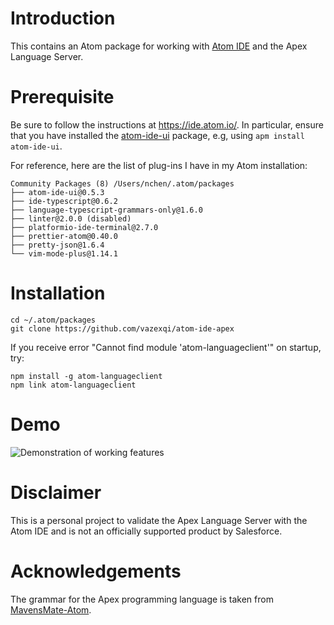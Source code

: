 Introduction
===

This contains an Atom package for working with [Atom IDE](https://ide.atom.io/) and the Apex Language Server.

Prerequisite
===

Be sure to follow the instructions at https://ide.atom.io/. In particular, ensure that you have installed the [atom-ide-ui](https://atom.io/packages/atom-ide-ui) package, e.g, using `apm install atom-ide-ui`.

For reference, here are the list of plug-ins I have in my Atom installation:

```
Community Packages (8) /Users/nchen/.atom/packages
├── atom-ide-ui@0.5.3
├── ide-typescript@0.6.2
├── language-typescript-grammars-only@1.6.0
├── linter@2.0.0 (disabled)
├── platformio-ide-terminal@2.7.0
├── prettier-atom@0.40.0
├── pretty-json@1.6.4
└── vim-mode-plus@1.14.1
```

Installation
===
```
cd ~/.atom/packages
git clone https://github.com/vazexqi/atom-ide-apex
```
If you receive error "Cannot find module 'atom-languageclient'" on startup, try:
```
npm install -g atom-languageclient
npm link atom-languageclient
```

Demo
===

![Demonstration of working features](https://github.com/vazexqi/atom-ide-apex/raw/master/screenshots/apex-lsp-in-atom-ide.gif "Demonstration of working features")

Disclaimer
===

This is a personal project to validate the Apex Language Server with the Atom IDE and is not an officially supported product by Salesforce.

Acknowledgements
===

The grammar for the Apex programming language is taken from [MavensMate-Atom](https://github.com/joeferraro/MavensMate-Atom).
